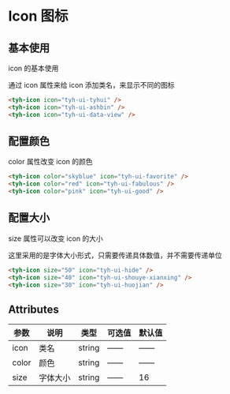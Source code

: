 # Icon 图标

## 基本使用

icon 的基本使用

通过 icon 属性来给 icon 添加类名，来显示不同的图标

<tyh-icon icon="tyh-ui-tyhui" />
<tyh-icon icon="tyh-ui-ashbin" />
<tyh-icon icon="tyh-ui-data-view" />

```html
<tyh-icon icon="tyh-ui-tyhui" />
<tyh-icon icon="tyh-ui-ashbin" />
<tyh-icon icon="tyh-ui-data-view" />
```

## 配置颜色

color 属性改变 icon 的颜色

<tyh-icon color="skyblue" icon="tyh-ui-favorite" />
<tyh-icon color="red" icon="tyh-ui-fabulous" />
<tyh-icon color="pink" icon="tyh-ui-good" />

```html
<tyh-icon color="skyblue" icon="tyh-ui-favorite" />
<tyh-icon color="red" icon="tyh-ui-fabulous" />
<tyh-icon color="pink" icon="tyh-ui-good" />
```

## 配置大小

size 属性可以改变 icon 的大小

这里采用的是字体大小形式，只需要传递具体数值，并不需要传递单位

<tyh-icon size="50" icon="tyh-ui-hide" />
<tyh-icon size="40" icon="tyh-ui-shouye-xianxing" />
<tyh-icon size="30" icon="tyh-ui-huojian" />

```html
<tyh-icon size="50" icon="tyh-ui-hide" />
<tyh-icon size="40" icon="tyh-ui-shouye-xianxing" />
<tyh-icon size="30" icon="tyh-ui-huojian" />
```

## Attributes

| 参数  | 说明     | 类型   | 可选值 | 默认值 |
| ----- | -------- | ------ | ------ | ------ |
| icon  | 类名     | string | ——     | ——     |
| color | 颜色     | string | ——     | ——     |
| size  | 字体大小 | string | ——     | 16     |
